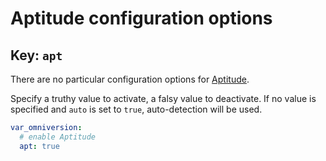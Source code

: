 # Aptitude configuration options

## Key: `apt`

There are no particular configuration options for [Aptitude](https://salsa.debian.org/apt-team/apt).

Specify a truthy value to activate, a falsy value to deactivate. If no value is
specified and `auto` is set to `true`, auto-detection will be used.

```yaml
var_omniversion:
  # enable Aptitude
  apt: true
```
